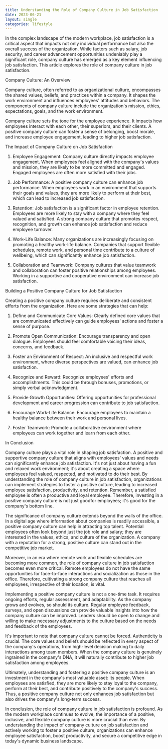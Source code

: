```yaml
---
title: Understanding the Role of Company Culture in Job Satisfaction
date: 2023-06-21
layout: single
categories: lifestyle
---
```

In the complex landscape of the modern workplace, job satisfaction is a critical aspect that impacts not only individual performance but also the overall success of the organization. While factors such as salary, job security, and career advancement opportunities undeniably play a significant role, company culture has emerged as a key element influencing job satisfaction. This article explores the role of company culture in job satisfaction.

Company Culture: An Overview

Company culture, often referred to as organizational culture, encompasses the shared values, beliefs, and practices within a company. It shapes the work environment and influences employees' attitudes and behaviors. The components of company culture include the organization's mission, ethics, expectations, goals, and the work environment.

Company culture sets the tone for the employee experience. It impacts how employees interact with each other, their superiors, and their clients. A positive company culture can foster a sense of belonging, boost morale, and increase employee engagement, leading to higher job satisfaction.

The Impact of Company Culture on Job Satisfaction

1. Employee Engagement: Company culture directly impacts employee engagement. When employees feel aligned with the company's values and mission, they are likely to be more committed and engaged. Engaged employees are often more satisfied with their jobs.

2. Job Performance: A positive company culture can enhance job performance. When employees work in an environment that supports their goals and values, they are more likely to perform at their best, which can lead to increased job satisfaction.

3. Retention: Job satisfaction is a significant factor in employee retention. Employees are more likely to stay with a company where they feel valued and satisfied. A strong company culture that promotes respect, recognition, and growth can enhance job satisfaction and reduce employee turnover.

4. Work-Life Balance: Many organizations are increasingly focusing on promoting a healthy work-life balance. Companies that support flexible schedules, remote work, and personal time contribute to a culture of wellbeing, which can significantly enhance job satisfaction.

5. Collaboration and Teamwork: Company cultures that value teamwork and collaboration can foster positive relationships among employees. Working in a supportive and cooperative environment can increase job satisfaction.

Building a Positive Company Culture for Job Satisfaction

Creating a positive company culture requires deliberate and consistent efforts from the organization. Here are some strategies that can help:

1. Define and Communicate Core Values: Clearly defined core values that are communicated effectively can guide employees' actions and foster a sense of purpose.

2. Promote Open Communication: Encourage transparency and open dialogue. Employees should feel comfortable voicing their ideas, concerns, and feedback.

3. Foster an Environment of Respect: An inclusive and respectful work environment, where diverse perspectives are valued, can enhance job satisfaction.

4. Recognize and Reward: Recognize employees' efforts and accomplishments. This could be through bonuses, promotions, or simply verbal acknowledgment.

5. Provide Growth Opportunities: Offering opportunities for professional development and career progression can contribute to job satisfaction.

6. Encourage Work-Life Balance: Encourage employees to maintain a healthy balance between their work and personal lives.

7. Foster Teamwork: Promote a collaborative environment where employees can work together and learn from each other.

In Conclusion

Company culture plays a vital role in shaping job satisfaction. A positive and supportive company culture that aligns with employees' values and needs can significantly enhance job satisfaction. It's not just about having a fun and relaxed work environment; it's about creating a space where employees feel valued, respected, and motivated to do their best. By understanding the role of company culture in job satisfaction, organizations can implement strategies to foster a positive culture, leading to increased employee satisfaction, productivity, and retention. Remember, a satisfied employee is often a productive and loyal employee. Therefore, investing in a positive company culture is not just goodfor employees; it's good for the company's bottom line.

The significance of company culture extends beyond the walls of the office. In a digital age where information about companies is readily accessible, a positive company culture can help in attracting top talent. Potential employees often look beyond just the job role and salary; they are interested in the values, ethics, and culture of the organization. A company with a reputation for a strong, positive culture can stand out in the competitive job market.

Moreover, in an era where remote work and flexible schedules are becoming more common, the role of company culture in job satisfaction becomes even more critical. Remote employees do not have the same opportunities for face-to-face interactions and socialization as those in the office. Therefore, cultivating a strong company culture that reaches all employees, irrespective of their location, is vital.

Implementing a positive company culture is not a one-time task. It requires ongoing efforts, regular assessment, and adaptability. As the company grows and evolves, so should its culture. Regular employee feedback, surveys, and open discussions can provide valuable insights into how the company culture can be improved. Leaders should be open to change and willing to make necessary adjustments to the culture based on the needs and feedback of the employees.

It's important to note that company culture cannot be forced. Authenticity is crucial. The core values and beliefs should be reflected in every aspect of the company's operations, from high-level decision making to daily interactions among team members. When the company culture is genuinely ingrained in the company's DNA, it will naturally contribute to higher job satisfaction among employees.

Ultimately, understanding and fostering a positive company culture is an investment in the company's most valuable asset: its people. When employees are satisfied, they are more likely to stay loyal to the company, perform at their best, and contribute positively to the company's success. Thus, a positive company culture not only enhances job satisfaction but also drives the company's long-term success.

In conclusion, the role of company culture in job satisfaction is profound. As the modern workplace continues to evolve, the importance of a positive, inclusive, and flexible company culture is more crucial than ever. By understanding the impact of company culture on job satisfaction and actively working to foster a positive culture, organizations can enhance employee satisfaction, boost productivity, and secure a competitive edge in today's dynamic business landscape.